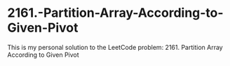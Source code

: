 # 2161.-Partition-Array-According-to-Given-Pivot
This is my personal solution to the LeetCode problem: 2161. Partition Array According to Given Pivot
